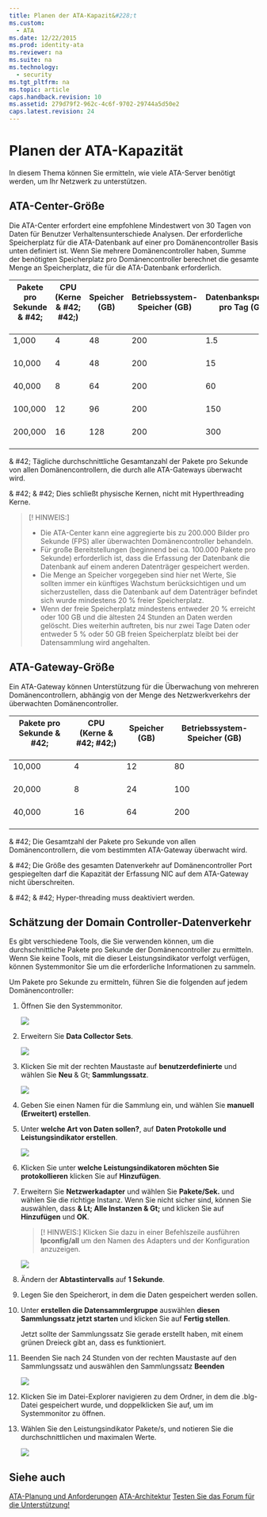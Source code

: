 ```yaml
---
title: Planen der ATA-Kapazit&#228;t
ms.custom: 
  - ATA
ms.date: 12/22/2015
ms.prod: identity-ata
ms.reviewer: na
ms.suite: na
ms.technology: 
  - security
ms.tgt_pltfrm: na
ms.topic: article
caps.handback.revision: 10
ms.assetid: 279d79f2-962c-4c6f-9702-29744a5d50e2
caps.latest.revision: 24
---
```

# Planen der ATA-Kapazit&#228;t
In diesem Thema können Sie ermitteln, wie viele ATA-Server benötigt werden, um Ihr Netzwerk zu unterstützen.


## ATA-Center-Größe

Die ATA-Center erfordert eine empfohlene Mindestwert von 30 Tagen von Daten für Benutzer Verhaltensunterschiede Analysen. Der erforderliche Speicherplatz für die ATA-Datenbank auf einer pro Domänencontroller Basis unten definiert ist. Wenn Sie mehrere Domänencontroller haben, Summe der benötigten Speicherplatz pro Domänencontroller berechnet die gesamte Menge an Speicherplatz, die für die ATA-Datenbank erforderlich.



| Pakete pro Sekunde & #42;<br /><br />| CPU (Kerne & #42; #42;)<br /><br />| Speicher (GB)<br /><br />| Betriebssystem-Speicher (GB)<br /><br />| Datenbankspeicher pro Tag (GB)<br /><br />| Datenbankspeicher pro Monat (GB)<br /><br />|
|---------------------------|-------------------------|---------------|-------------------|---------------------------------|-----------------------------------|
| 1,000<br /><br />| 4<br /><br />| 48<br /><br />| 200<br /><br />| 1.5<br /><br />| 45<br /><br />|
| 10,000<br /><br />| 4<br /><br />| 48<br /><br />| 200<br /><br />| 15<br /><br />| 450<br /><br />|
| 40,000<br /><br />| 8<br /><br />| 64<br /><br />| 200<br /><br />| 60<br /><br />| 1,800<br /><br />|
| 100,000<br /><br />| 12<br /><br />| 96<br /><br />| 200<br /><br />| 150<br /><br />| 4,500<br /><br />|
| 200,000<br /><br />| 16<br /><br />| 128<br /><br />| 200<br /><br />| 300<br /><br />| 9,000<br /><br />|
& #42; Tägliche durchschnittliche Gesamtanzahl der Pakete pro Sekunde von allen Domänencontrollern, die durch alle ATA-Gateways überwacht wird.

& #42; & #42; Dies schließt physische Kernen, nicht mit Hyperthreading Kerne.

> [! HINWEIS:]
> - Die ATA-Center kann eine aggregierte bis zu 200.000 Bilder pro Sekunde (FPS) aller überwachten Domänencontroller behandeln.
> - Für große Bereitstellungen (beginnend bei ca. 100.000 Pakete pro Sekunde) erforderlich ist, dass die Erfassung der Datenbank die Datenbank auf einem anderen Datenträger gespeichert werden.
> - Die Menge an Speicher vorgegeben sind hier net Werte, Sie sollten immer ein künftiges Wachstum berücksichtigen und um sicherzustellen, dass die Datenbank auf dem Datenträger befindet sich wurde mindestens 20 % freier Speicherplatz.
> - Wenn der freie Speicherplatz mindestens entweder 20 % erreicht oder 100 GB und die ältesten 24 Stunden an Daten werden gelöscht. Dies weiterhin auftreten, bis nur zwei Tage Daten oder entweder 5 % oder 50 GB freien Speicherplatz bleibt bei der Datensammlung wird angehalten.


## ATA-Gateway-Größe

Ein ATA-Gateway können Unterstützung für die Überwachung von mehreren Domänencontrollern, abhängig von der Menge des Netzwerkverkehrs der überwachten Domänencontroller.



| Pakete pro Sekunde & #42;<br /><br />| CPU (Kerne & #42; #42;)<br /><br />| Speicher (GB)<br /><br />| Betriebssystem-Speicher (GB)<br /><br />|
|---------------------------|-------------------------|---------------|-------------------|
| 10,000<br /><br />| 4<br /><br />| 12<br /><br />| 80<br /><br />|
| 20,000<br /><br />| 8<br /><br />| 24<br /><br />| 100<br /><br />|
| 40,000<br /><br />| 16<br /><br />| 64<br /><br />| 200<br /><br />|
& #42; Die Gesamtzahl der Pakete pro Sekunde von allen Domänencontrollern, die vom bestimmten ATA-Gateway überwacht wird.

& #42; Die Größe des gesamten Datenverkehr auf Domänencontroller Port gespiegelten darf die Kapazität der Erfassung NIC auf dem ATA-Gateway nicht überschreiten.

& #42; & #42; Hyper-threading muss deaktiviert werden.


## Schätzung der Domain Controller-Datenverkehr

Es gibt verschiedene Tools, die Sie verwenden können, um die durchschnittliche Pakete pro Sekunde der Domänencontroller zu ermitteln. Wenn Sie keine Tools, mit die dieser Leistungsindikator verfolgt verfügen, können Systemmonitor Sie um die erforderliche Informationen zu sammeln.

Um Pakete pro Sekunde zu ermitteln, führen Sie die folgenden auf jedem Domänencontroller:


1. Öffnen Sie den Systemmonitor.

    ![](/Image/ATA+traffic+estimation+1.png)

2. Erweitern Sie **Data Collector Sets**.

    ![](/Image/ATA+traffic+estimation+2.png)

3. Klicken Sie mit der rechten Maustaste auf **benutzerdefinierte** und wählen Sie **Neu** & Gt; **Sammlungssatz**.

    ![](/Image/ATA+traffic+estimation+3.png)

4. Geben Sie einen Namen für die Sammlung ein, und wählen Sie **manuell (Erweitert) erstellen**.

5. Unter **welche Art von Daten sollen?**, auf  **Daten Protokolle und Leistungsindikator erstellen**.

    ![](/Image/ATA+traffic+estimation+5.png)

6. Klicken Sie unter **welche Leistungsindikatoren möchten Sie protokollieren** klicken Sie auf **Hinzufügen**.

7. Erweitern Sie **Netzwerkadapter** und wählen Sie **Pakete/Sek.** und wählen Sie die richtige Instanz. Wenn Sie nicht sicher sind, können Sie auswählen, dass **& Lt; Alle Instanzen & Gt;** und klicken Sie auf **Hinzufügen** und **OK**.

    > [! HINWEIS:]
    > Klicken Sie dazu in einer Befehlszeile ausführen **Ipconfig/all** um den Namen des Adapters und der Konfiguration anzuzeigen.

    ![](/Image/ATA+traffic+estimation+7.png)

8. Ändern der **Abtastintervalls** auf **1 Sekunde**.

9. Legen Sie den Speicherort, in dem die Daten gespeichert werden sollen.

10. Unter **erstellen die Datensammlergruppe** auswählen **diesen Sammlungssatz jetzt starten** und klicken Sie auf **Fertig stellen**.

    Jetzt sollte der Sammlungssatz Sie gerade erstellt haben, mit einem grünen Dreieck gibt an, dass es funktioniert.

11. Beenden Sie nach 24 Stunden von der rechten Maustaste auf den Sammlungssatz und auswählen den Sammlungssatz **Beenden**

    ![](/Image/ATA+traffic+estimation+12.png)

12. Klicken Sie im Datei-Explorer navigieren zu dem Ordner, in dem die .blg-Datei gespeichert wurde, und doppelklicken Sie auf, um im Systemmonitor zu öffnen.

13. Wählen Sie den Leistungsindikator Pakete/s, und notieren Sie die durchschnittlichen und maximalen Werte.

    ![](/Image/ATA+traffic+estimation+14.png)


## Siehe auch

[ATA-Planung und Anforderungen](/Topic/ATA+Planning+and+Requirements.md)
[ATA-Architektur](/Topic/ATA+Architecture.md)
[Testen Sie das Forum für die Unterstützung!](https://social.technet.microsoft.com/Forums/security/en-US/home?forum=mata)





